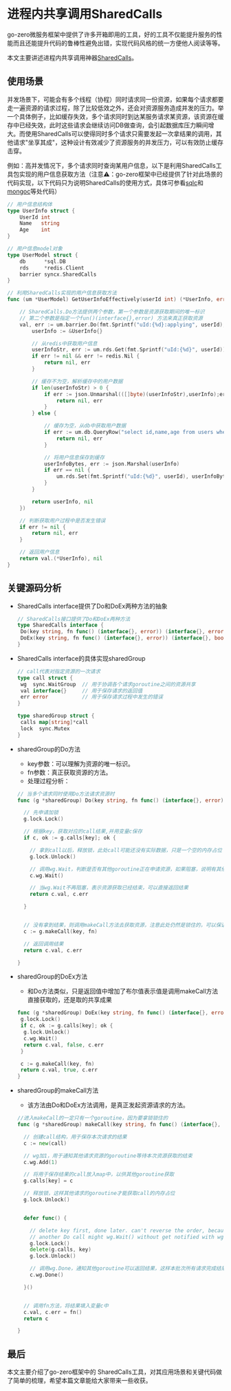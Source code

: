 # 进程内共享调用SharedCalls

go-zero微服务框架中提供了许多开箱即用的工具，好的工具不仅能提升服务的性能而且还能提升代码的鲁棒性避免出错，实现代码风格的统一方便他人阅读等等。

本文主要讲述进程内共享调用神器[SharedCalls](https://github.com/tal-tech/go-zero/blob/master/core/syncx/sharedcalls.go)。  

## 使用场景

并发场景下，可能会有多个线程（协程）同时请求同一份资源，如果每个请求都要走一遍资源的请求过程，除了比较低效之外，还会对资源服务造成并发的压力。举一个具体例子，比如缓存失效，多个请求同时到达某服务请求某资源，该资源在缓存中已经失效，此时这些请求会继续访问DB做查询，会引起数据库压力瞬间增大。而使用SharedCalls可以使得同时多个请求只需要发起一次拿结果的调用，其他请求"坐享其成"，这种设计有效减少了资源服务的并发压力，可以有效防止缓存击穿。

例如：高并发情况下，多个请求同时查询某用户信息，以下是利用SharedCalls工具包实现的用户信息获取方法（注意⚠️：go-zero框架中已经提供了针对此场景的代码实现，以下代码只为说明SharedCalls的使用方式，具体可参看[sqlc](https://github.com/tal-tech/go-zero/blob/master/core/stores/sqlc/cachedsql.go)和[mongoc](https://github.com/tal-tech/go-zero/blob/master/core/stores/mongoc/cachedcollection.go)等处代码）

```go
// 用户信息结构体
type UserInfo struct {
    UserId int
    Name   string
    Age    int
}

// 用户信息model对象
type UserModel struct {
    db      *sql.DB
    rds     *redis.Client
    barrier syncx.SharedCalls
}

// 利用SharedCalls实现的用户信息获取方法
func (um *UserModel) GetUserInfoEffectively(userId int) (*UserInfo, error) {

    // SharedCalls.Do方法提供两个参数，第一个参数是资源获取期间的唯一标识
    // 第二个参数是指定一个fun()(interface{},error) 方法来真正获取资源
    val, err := um.barrier.Do(fmt.Sprintf("uId:{%d}:applying", userId), func() (interface{}, error) {
        userInfo := &UserInfo{}

        // 从redis中获取用户信息
        userInfoStr, err := um.rds.Get(fmt.Sprintf("uId:{%d}", userId)).Result()
        if err != nil && err != redis.Nil {
            return nil, err
        }

        // 缓存不为空，解析缓存中的用户数据
        if len(userInfoStr) > 0 {
            if err := json.Unmarshal(([]byte)(userInfoStr),userInfo);err!=nil {
                return nil, err
            }
        } else {

            // 缓存为空，从db中获取用户数据
            if err := um.db.QueryRow("select id,name,age from users where id=?", userId).Scan(&userInfo.UserId,&userInfo.Name, &userInfo.Age); err != nil {
                return nil, err
            }

            // 将用户信息保存到缓存
            userInfoBytes, err := json.Marshal(userInfo)
            if err == nil {
                um.rds.Set(fmt.Sprintf("uId:{%d}", userId), userInfoBytes, 5*time.Second)
            }
        }

        return userInfo, nil
    })

    // 判断获取用户过程中是否发生错误
    if err != nil {
        return nil, err
    }

    // 返回用户信息
    return val.(*UserInfo), nil
}
```

## 关键源码分析

- SharedCalls interface提供了Do和DoEx两种方法的抽象

  ```go
  // SharedCalls接口提供了Do和DoEx两种方法
  type SharedCalls interface {
   Do(key string, fn func() (interface{}, error)) (interface{}, error)
   DoEx(key string, fn func() (interface{}, error)) (interface{}, bool, error)
  }
  ```

- SharedCalls interface的具体实现sharedGroup

  ```go
  // call代表对指定资源的一次请求
  type call struct {
   wg  sync.WaitGroup  // 用于协调各个请求goroutine之间的资源共享
   val interface{}     // 用于保存请求的返回值
   err error           // 用于保存请求过程中发生的错误
  }
  
  type sharedGroup struct {
   calls map[string]*call
   lock  sync.Mutex
  }
  ```

- sharedGroup的Do方法

  - key参数：可以理解为资源的唯一标识。
  - fn参数：真正获取资源的方法。
  - 处理过程分析：

  ```go
  // 当多个请求同时使用Do方法请求资源时
  func (g *sharedGroup) Do(key string, fn func() (interface{}, error)) (interface{}, error) {

    // 先申请加锁
    g.lock.Lock()

    // 根据key，获取对应的call结果,并用变量c保存
    if c, ok := g.calls[key]; ok {

      // 拿到call以后，释放锁，此处call可能还没有实际数据，只是一个空的内存占位
      g.lock.Unlock()

      // 调用wg.Wait，判断是否有其他goroutine正在申请资源，如果阻塞，说明有其他goroutine正在获取资源
      c.wg.Wait()

      // 当wg.Wait不再阻塞，表示资源获取已经结束，可以直接返回结果
      return c.val, c.err

    }
  

    // 没有拿到结果，则调用makeCall方法去获取资源，注意此处仍然是锁住的，可以保证只有一个goroutine可以调用makecall
    c := g.makeCall(key, fn)

    // 返回调用结果
    return c.val, c.err

  }
  ```

- sharedGroup的DoEx方法

  - 和Do方法类似，只是返回值中增加了布尔值表示值是调用makeCall方法直接获取的，还是取的共享成果

  ```go
  func (g *sharedGroup) DoEx(key string, fn func() (interface{}, error)) (val interface{}, fresh bool, err error) {
   g.lock.Lock()
   if c, ok := g.calls[key]; ok {
    g.lock.Unlock()
    c.wg.Wait()
    return c.val, false, c.err
   }

   c := g.makeCall(key, fn)
   return c.val, true, c.err
  }
  ```

- sharedGroup的makeCall方法

  - 该方法由Do和DoEx方法调用，是真正发起资源请求的方法。
  
  ```go
  //进入makeCall的一定只有一个goroutine，因为要拿锁锁住的
  func (g *sharedGroup) makeCall(key string, fn func() (interface{}, error)) *call {

    // 创建call结构，用于保存本次请求的结果
    c := new(call)

    // wg加1，用于通知其他请求资源的goroutine等待本次资源获取的结束
    c.wg.Add(1)

    // 将用于保存结果的call放入map中，以供其他goroutine获取
    g.calls[key] = c

    // 释放锁，这样其他请求的goroutine才能获取call的内存占位
    g.lock.Unlock()
  

    defer func() {

      // delete key first, done later. can't reverse the order, because if reverse,
      // another Do call might wg.Wait() without get notified with wg.Done()
      g.lock.Lock()
      delete(g.calls, key)
      g.lock.Unlock()

      // 调用wg.Done，通知其他goroutine可以返回结果，这样本批次所有请求完成结果的共享
      c.wg.Done()

    }()
  

    // 调用fn方法，将结果填入变量c中
    c.val, c.err = fn()
    return c

  }
  ```

## 最后

本文主要介绍了go-zero框架中的 SharedCalls工具，对其应用场景和关键代码做了简单的梳理，希望本篇文章能给大家带来一些收获。
